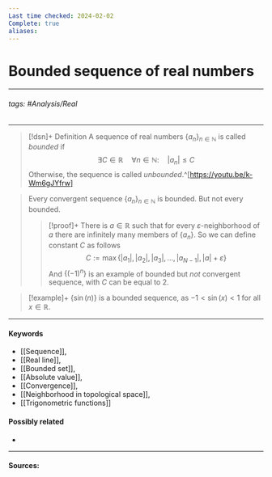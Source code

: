 ```yaml
---
Last time checked: 2024-02-02
Complete: true
aliases:
---
```

# Bounded sequence of real numbers
***
###### tags: #Analysis/Real 
***
>[!dsn]+ Definition
>A sequence of real numbers $\{a_{n}\}_{n\in\mathbb{N}}$ is called *bounded* if
>$$\exists C\in\mathbb{R}\quad\forall n\in\mathbb{N}:\quad|a_{n}|\le C$$
>Otherwise, the sequence is called *unbounded*.^[https://youtu.be/k-Wm6gJYfrw]

>Every convergent sequence $\{a_{n}\}_{n\in\mathbb{N}}$ is bounded. But not every bounded.
>>[!proof]+
>>There is $a\in\mathbb{R}$ such that for every $\varepsilon$-neighborhood of $a$ there are infinitely many members of $\{a_{n}\}$. So we can define constant $C$ as follows
>>$$C:=\max\left\{|a_{1}|,|a_{2}|,|a_{3}|,\dots,|a_{N-1}|,|a|+\varepsilon\right\}$$
>>And $\{(-1)^{n}\}$ is an example of bounded but *not* convergent sequence, with $C$ can be equal to $2$.

>[!example]+ 
>$\{\sin(n)\}$ is a bounded sequence, as $-1<\sin(x)<1$ for all $x\in\mathbb{R}$. 
***
#### Keywords
- [[Sequence]],
- [[Real line]],
- [[Bounded set]],
- [[Absolute value]],
- [[Convergence]],
- [[Neighborhood in topological space]],
- [[Trigonometric functions]]
#### Possibly related
- 
***
#### Sources:
